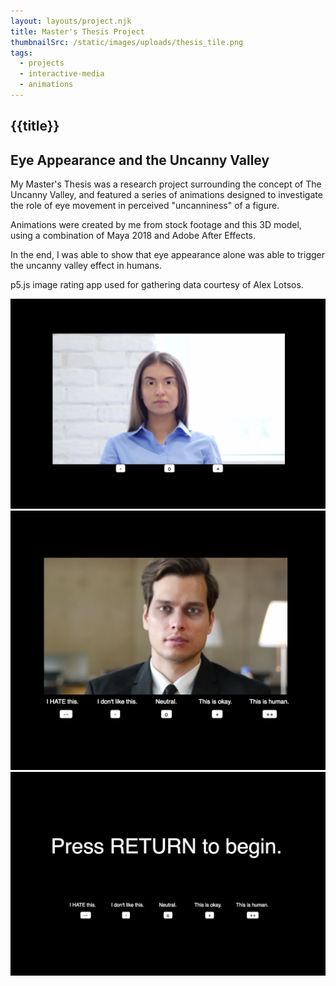 ```yaml
---
layout: layouts/project.njk
title: Master's Thesis Project
thumbnailSrc: /static/images/uploads/thesis_tile.png
tags:
  - projects
  - interactive-media
  - animations
---
```

## {{title}}

## Eye Appearance and the Uncanny Valley

My Master's Thesis was a research project surrounding the concept of The Uncanny Valley, and featured a series of animations designed to investigate the role of eye movement in perceived "uncanniness" of a figure.

Animations were created by me from stock footage and this 3D model, using a combination of Maya 2018 and Adobe After Effects.

In the end, I was able to show that eye appearance alone was able to trigger the uncanny valley effect in humans.

p5.js image rating app used for gathering data courtesy of Alex Lotsos.

<div class="frame">
<img src="/static/images/uploads/girl.png">
</div>

<div class="frame">
<img src="/static/images/uploads/dude.png">
</div>

<div class="frame">
<img src="/static/images/uploads/thesisbegin.png">
</div>
